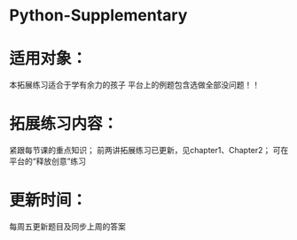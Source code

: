 # Python-Supplementary

# 适用对象：
本拓展练习适合于学有余力的孩子
平台上的例题包含选做全部没问题！！

# 拓展练习内容：
紧跟每节课的重点知识；
前两讲拓展练习已更新，见chapter1、Chapter2；
可在平台的“释放创意”练习

# 更新时间：
每周五更新题目及同步上周的答案
